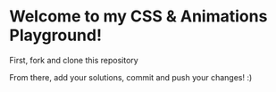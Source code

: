 # Welcome to my CSS & Animations Playground!

First, fork and clone this repository

From there, add your solutions, commit and push your changes! :)
